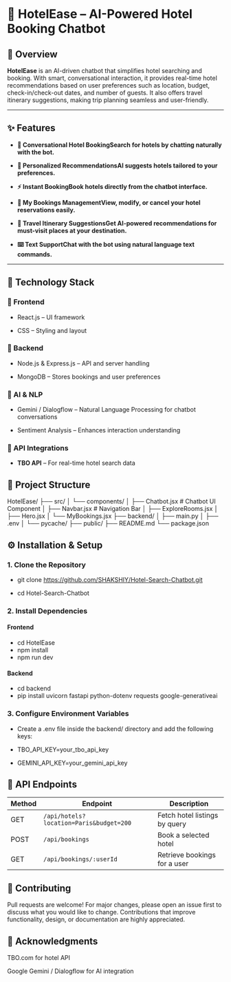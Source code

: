 # 🏨 HotelEase – AI-Powered Hotel Booking Chatbot

## 📌 Overview

**HotelEase** is an AI-driven chatbot that simplifies hotel searching and booking. With smart, conversational interaction, it provides real-time hotel recommendations based on user preferences such as location, budget, check-in/check-out dates, and number of guests. It also offers travel itinerary suggestions, making trip planning seamless and user-friendly.

---

## ✨ Features

- **💬 Conversational Hotel BookingSearch for hotels by chatting naturally with the bot.**

- **🧠 Personalized RecommendationsAI suggests hotels tailored to your preferences.**

- **⚡ Instant BookingBook hotels directly from the chatbot interface.**

- **📁 My Bookings ManagementView, modify, or cancel your hotel reservations easily.**

- **🗽 Travel Itinerary SuggestionsGet AI-powered recommendations for must-visit places at your destination.**

- **⌨️ Text SupportChat with the bot using natural language text commands.**

---

## 💠 Technology Stack

### 🔹 Frontend

- React.js – UI framework

- CSS – Styling and layout

### 🔹 Backend

- Node.js & Express.js – API and server handling

- MongoDB – Stores bookings and user preferences

### 🔹 AI & NLP

- Gemini / Dialogflow – Natural Language Processing for chatbot conversations

- Sentiment Analysis – Enhances interaction understanding

### 🔹 API Integrations

- **TBO API** – For real-time hotel search data

## 📁 Project Structure

HotelEase/
├── src/
│ └── components/
│ ├── Chatbot.jsx # Chatbot UI Component
│ ├── Navbar.jsx # Navigation Bar
│ ├── ExploreRooms.jsx
│ ├── Hero.jsx
│ └── MyBookings.jsx
├── backend/
│ ├── main.py
│ ├── .env
│ └── pycache/
├── public/
├── README.md
└── package.json

## ⚙️ Installation & Setup

### 1. Clone the Repository

- git clone https://github.com/SHAKSHIY/Hotel-Search-Chatbot.git

- cd Hotel-Search-Chatbot

### 2. Install Dependencies

#### Frontend

- cd HotelEase
- npm install
- npm run dev

#### Backend

- cd backend
- pip install uvicorn fastapi python-dotenv requests google-generativeai

### 3. Configure Environment Variables

- Create a .env file inside the backend/ directory and add the following keys:

- TBO_API_KEY=your_tbo_api_key
- GEMINI_API_KEY=your_gemini_api_key

## 🔌 API Endpoints

| Method | Endpoint                                 | Description                     |
|--------|------------------------------------------|---------------------------------|
| GET    | `/api/hotels?location=Paris&budget=200` | Fetch hotel listings by query  |
| POST   | `/api/bookings`                          | Book a selected hotel          |
| GET    | `/api/bookings/:userId`                  | Retrieve bookings for a user   |


## 📣 Contributing

Pull requests are welcome! For major changes, please open an issue first to discuss what you would like to change. Contributions that improve functionality, design, or documentation are highly appreciated.

## 🙌 Acknowledgments

TBO.com for hotel API

Google Gemini / Dialogflow for AI integration

